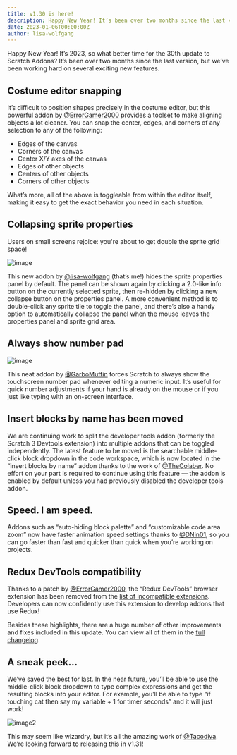 ```yaml
---
title: v1.30 is here!
description: Happy New Year! It’s been over two months since the last version, but we’ve been working hard on several exciting new features.
date: 2023-01-06T00:00:00Z
author: lisa-wolfgang
---
```


Happy New Year! It’s 2023, so what better time for the 30th update to Scratch Addons? It’s been over two months since the last version, but we’ve been working hard on several exciting new features.

## Costume editor snapping

It’s difficult to position shapes precisely in the costume editor, but this powerful addon by [@ErrorGamer2000](https://github.com/ErrorGamer2000) provides a toolset to make aligning objects a lot cleaner. You can snap the center, edges, and corners of any selection to any of the following:
- Edges of the canvas
- Corners of the canvas
- Center X/Y axes of the canvas
- Edges of other objects
- Centers of other objects
- Corners of other objects

What’s more, all of the above is toggleable from within the editor itself, making it easy to get the exact behavior you need in each situation.

## Collapsing sprite properties
Users on small screens rejoice: you're about to get double the sprite grid space!

![image](https://user-images.githubusercontent.com/43426138/210118937-2508e16b-e97e-49f8-a930-52728b2eae98.png)

This new addon by [@lisa-wolfgang](https://github.com/lisa-wolfgang) (that’s me!) hides the sprite properties panel by default. The panel can be shown again by clicking a 2.0-like info button on the currently selected sprite, then re-hidden by clicking a new collapse button on the properties panel. A more convenient method is to double-click any sprite tile to toggle the panel, and there’s also a handy option to automatically collapse the panel when the mouse leaves the properties panel and sprite grid area.

## Always show number pad

![image](https://user-images.githubusercontent.com/43426138/210118972-fa4dd6b2-2fa5-4100-8099-72aaf5890b6b.png)

This neat addon by [@GarboMuffin](https://github.com/GarboMuffin) forces Scratch to always show the touchscreen number pad whenever editing a numeric input. It’s useful for quick number adjustments if your hand is already on the mouse or if you just like typing with an on-screen interface.

## Insert blocks by name has been moved
We are continuing work to split the developer tools addon (formerly the Scratch 3 Devtools extension) into multiple addons that can be toggled independently. The latest feature to be moved is the searchable middle-click block dropdown in the code workspace, which is now located in the “insert blocks by name” addon thanks to the work of [@TheColaber](https://github.com/TheColaber). No effort on your part is required to continue using this feature — the addon is enabled by default unless you had previously disabled the developer tools addon.

## Speed. I am speed.
Addons such as “auto-hiding block palette” and “customizable code area zoom” now have faster animation speed settings thanks to [@DNin01](https://github.com/DNin01), so you can go faster than fast and quicker than quick when you’re working on projects.

## Redux DevTools compatibility
Thanks to a patch by [@ErrorGamer2000](https://github.com/ErrorGamer2000), the “Redux DevTools” browser extension has been removed from the [list of incompatible extensions](/docs/faq/#are-there-any-incompatible-programs). Developers can now confidently use this extension to develop addons that use Redux!

Besides these highlights, there are a huge number of other improvements and fixes included in this update. You can view all of them in the [full changelog](/changelog/#v1.30.0).

## A sneak peek...
We’ve saved the best for last. In the near future, you’ll be able to use the middle-click block dropdown to type complex expressions and get the resulting blocks into your editor. For example, you’ll be able to type “if touching cat then say my variable + 1 for timer seconds” and it will just work!

![image2](https://user-images.githubusercontent.com/43426138/210119516-24158120-df87-4c73-8d42-f6ff1a6671ab.gif)

This may seem like wizardry, but it’s all the amazing work of [@Tacodiva](https://github.com/Tacodiva). We’re looking forward to releasing this in v1.31!
